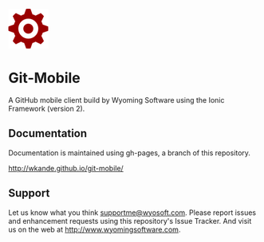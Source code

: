 
![](https://github.com/wkande/git-mobile/raw/master/images/icon.png)
# Git-Mobile
A GitHub mobile client build by Wyoming Software using the Ionic Framework (version 2).





## Documentation

Documentation is maintained using gh-pages, a branch of this repository.

[](http://wkande.github.io/git-mobile/)
http://wkande.github.io/git-mobile/


## Support

Let us know what you think supportme@wyosoft.com. Please report issues and enhancement
requests using this repository's Issue Tracker. And visit us on the web at
http://www.wyomingsoftware.com.
